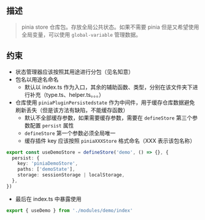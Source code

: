 ## 描述

> pinia store 仓库包。存放全局公共状态。如果不需要 pinia 但是又希望使用全局变量，可以使用 `global-variable` 管理数据。

## 约束

- 状态管理器应该按照其用途进行分包（见名知意）
- 包名以用途名命名
  - 默认以 index.ts 作为入口，其余的辅助函数、类型，分别在该文件夹下进行补充（type.ts、helper.ts。。。）
- 仓库使用 `piniaPluginPersistedstate` 作为中间件，用于缓存仓库数据避免刷新丢失（但是该方法有缺陷，不能缓存函数）
  - 默认不全部缓存参数，如果需要缓存参数，需要在 `defineStore` 第三个参数配置 `persist` 属性
  - `defineStore` 第一个参数必须全局唯一
  - 缓存插件 key 应该按照 `piniaXXXStore` 格式命名（XXX 表示该包名称）

```ts
export const useDemoStore = defineStore('demo', () => {}, {
  persist: {
    key: 'piniaDemoStore',
    paths: ['demoState'],
    storage: sessionStorage | localStorage,
  },
})
```

- 最后在 index.ts 中暴露使用

```ts
export { useDemo } from './modules/demo/index'
```

